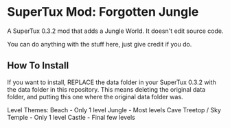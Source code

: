 # SuperTux Mod: Forgotten Jungle
A SuperTux 0.3.2 mod that adds a Jungle World.
It doesn't edit source code.

You can do anything with the stuff here, just give credit if you do.

## How To Install
If you want to install, REPLACE the data folder in your SuperTux 0.3.2 with the data folder in this repository.
This means deleting the original data folder, and putting this one where the original data folder was.

Level Themes:
Beach - Only 1 level
Jungle - Most levels
Cave
Treetop / Sky
Temple - Only 1 level
Castle - Final few levels
